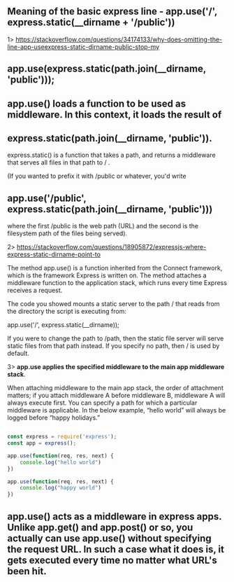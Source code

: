 
## Meaning of the basic express line - app.use('/', express.static(__dirname + '/public'))

1> https://stackoverflow.com/questions/34174133/why-does-omitting-the-line-app-useexpress-static-dirname-public-stop-my

## app.use(express.static(path.join(__dirname, 'public')));

## app.use() loads a function to be used as middleware. In this context, it loads the result of

## express.static(path.join(__dirname, 'public')).

express.static() is a function that takes a path, and returns a middleware that serves all files in that path to / .

(If you wanted to prefix it with /public or whatever, you'd write

## app.use('/public', express.static(path.join(__dirname, 'public')))

where the first /public is the web path (URL) and the second is the filesystem path of the files being served).


2> https://stackoverflow.com/questions/18905872/expressjs-where-express-static-dirname-point-to

The method app.use() is a function inherited from the Connect framework, which is the framework Express is written on. The method attaches a middleware function to the application stack, which runs every time Express receives a request.

The code you showed mounts a static server to the path / that reads from the directory the script is executing from:

app.use('/', express.static(__dirname));

If you were to change the path to /path, then the static file server will serve static files from that path instead. If you specify no path, then / is used by default.

3> **app.use applies the specified middleware to the main app middleware stack**. 

When attaching middleware to the main app stack, the order of attachment matters; if you attach middleware A before middleware B, middleware A will always execute first. You can specify a path for which a particular middleware is applicable. In the below example, “hello world” will always be logged before “happy holidays.”

```js

const express = require('express');
const app = express();

app.use(function(req, res, next) {
    console.log("hello world")
})

app.use(function(req, res, next) {
    console.log("happy world")
})

```

## app.use() acts as a middleware in express apps. Unlike app.get() and app.post() or so, you actually can use app.use() without specifying the request URL. In such a case what it does is, it gets executed every time no matter what URL's been hit.